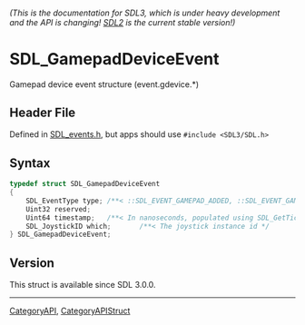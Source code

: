 ###### (This is the documentation for SDL3, which is under heavy development and the API is changing! [SDL2](https://wiki.libsdl.org/SDL2/) is the current stable version!)
# SDL_GamepadDeviceEvent

Gamepad device event structure (event.gdevice.*)

## Header File

Defined in [SDL_events.h](https://github.com/libsdl-org/SDL/blob/main/include/SDL3/SDL_events.h), but apps should use `#include <SDL3/SDL.h>`

## Syntax

```c
typedef struct SDL_GamepadDeviceEvent
{
    SDL_EventType type; /**< ::SDL_EVENT_GAMEPAD_ADDED, ::SDL_EVENT_GAMEPAD_REMOVED, or ::SDL_EVENT_GAMEPAD_REMAPPED, ::SDL_EVENT_GAMEPAD_UPDATE_COMPLETE or ::SDL_EVENT_GAMEPAD_STEAM_HANDLE_UPDATED */
    Uint32 reserved;
    Uint64 timestamp;   /**< In nanoseconds, populated using SDL_GetTicksNS() */
    SDL_JoystickID which;       /**< The joystick instance id */
} SDL_GamepadDeviceEvent;
```

## Version

This struct is available since SDL 3.0.0.

----
[CategoryAPI](CategoryAPI), [CategoryAPIStruct](CategoryAPIStruct)

